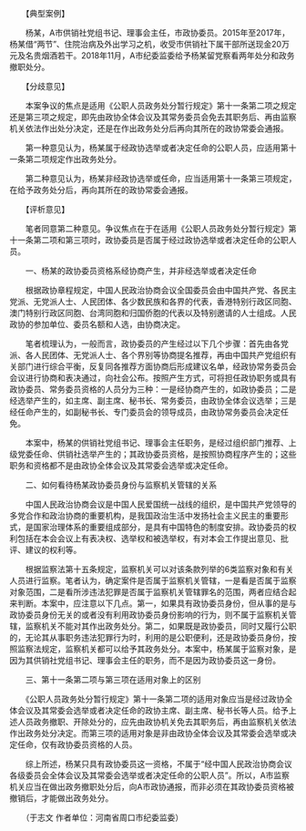 　　【典型案例】

　　杨某，A市供销社党组书记、理事会主任，市政协委员。2015年至2017年，杨某借“两节”、住院治病及外出学习之机，收受市供销社下属干部所送现金20万元及名贵烟酒若干。2018年11月，A市纪委监委给予杨某留党察看两年处分和政务撤职处分。

　　【分歧意见】

　　本案争议的焦点是适用《公职人员政务处分暂行规定》第十一条第二项之规定还是第三项之规定，即先由政协全体会议及其常务委员会免去其职务后、再由监察机关依法作出处分决定，还是在作出政务处分后再向其所在的政协常委会通报。

　　第一种意见认为，杨某属于经政协选举或者决定任命的公职人员，应适用第十一条第二项规定作出政务处分。 

　　第二种意见认为，杨某非经政协选举或任命，应当适用第十一条第三项规定，在给予政务处分后，再向其所在的政协常委会通报。

　　【评析意见】

　　笔者同意第二种意见。争议焦点在于在适用《公职人员政务处分暂行规定》第十一条第二项和第三项时，政协委员是否属于经过政协选举或者决定任命的公职人员。

　　一、杨某的政协委员资格系经协商产生，并非经选举或者决定任命

　　根据政协章程规定，中国人民政治协商会议全国委员会由中国共产党、各民主党派、无党派人士、人民团体、各少数民族和各界的代表，香港特别行政区同胞、澳门特别行政区同胞、台湾同胞和归国侨胞的代表以及特别邀请的人士组成。人民政协的参加单位、委员名额和人选，由协商决定。

　　笔者梳理认为，一般而言，政协委员的产生经过以下几个步骤：首先由各党派、各人民团体、无党派人士、各个界别等协商提名推荐，再由中国共产党组织有关部门进行综合平衡，反复同各推荐方面协商后形成建议名单，经政协常务委员会会议进行协商和表决通过，向社会公布。按照产生方式，可将担任政协职务或具有政协委员、常务委员资格的人员分为三种：一是经协商产生的，如政协委员；二是经选举产生的，如主席、副主席、秘书长、常务委员，由政协全体会议选举；三是经任命产生的，如副秘书长、专门委员会的领导成员，由政协常务委员会决定任免。

　　本案中，杨某的供销社党组书记、理事会主任职务，是经过组织部门推荐、上级党委任命、供销社选举产生的；其政协委员资格，是按照协商程序产生的；这些职务和资格都不是由政协全体会议及其常委会选举或决定任命。

　　二、如何看待杨某政协委员身份与监察机关管辖的关系

　　中国人民政治协商会议是中国人民爱国统一战线的组织，是中国共产党领导的多党合作和政治协商的重要机构，是我国政治生活中发扬社会主义民主的重要形式，是国家治理体系的重要组成部分，是具有中国特色的制度安排。政协委员的权利包括在本会会议上有表决权、选举权和被选举权，有对本会工作提出意见、批评、建议的权利等。

　　根据监察法第十五条规定，监察机关可以对该条款列举的6类监察对象和有关人员进行监察。笔者认为，确定案件是否属于监察机关管辖，一是看是否属于监察对象范围，二是看所涉违法犯罪是否属于监察机关管辖罪名的范围，两者应结合起来判断。本案中，应注意以下几点。第一，如果具有政协委员身份，但从事的是与政协委员身份无关的或者没有利用政协委员身份影响的行为，则不属于监察机关管辖，监察机关不能对其作出政务处分。第二，如果既是政协委员，同时又履行公职的，无论其从事职务违法犯罪行为时，利用的是公职便利，还是政协委员身份，按照监察法规定，监察机关都可以给予其政务处分。本案中，杨某属于监察对象，是因为其供销社党组书记、理事会主任的职务，而不是因为政协委员这一身份。

　　三、第十一条第二项与第三项在适用对象上的区别

　　《公职人员政务处分暂行规定》第十一条第二项的适用对象应当是经过政协全体会议及其常委会选举或者决定任命的政协主席、副主席、秘书长等人员。给予上述人员政务撤职、开除处分的，应先由政协机关免去其职务后，再由监察机关依法作出政务处分决定。而第三项的适用对象是非由政协全体会议及其常委会选举或决定任命，仅有政协委员资格的人员。

　　综上所述，杨某只具有政协委员这一资格，不属于“经中国人民政治协商会议各级委员会全体会议及其常委会选举或者决定任命的公职人员”。所以，A市监察机关应当在做出政务撤职处分后，向A市政协通报，而非必须在其政协委员资格被撤销后，才能做出政务处分。

　　（于志文 作者单位：河南省周口市纪委监委）